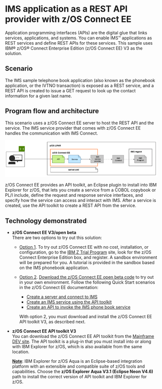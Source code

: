 
# IMS application as a REST API provider with z/OS Connect EE

Application programming interfaces (APIs) are the digital glue that links services, applications, and systems. You can enable IMS™ applications as REST services and define REST APIs for these services. This sample uses IBM® z/OS® Connect Enterprise Edition (z/OS Connect EE) V3 as the solution.

## Scenario
The IMS sample telephone book application (also known as the phonebook application, or the IVTNO transaction) is exposed as a REST service, and a REST API is created to issue a GET request to look up the contact information for a given last name. 

## Program flow and architecture
This scenario uses a z/OS Connect EE server to host the REST API and the service.  The IMS service provider that comes with z/OS Connect EE handles the communication with IMS Connect.

![flowdiagram](./media/zcee_imsapi_provider.png)

z/OS Connect EE provides an API toolkit, an Eclipse plugin to install into IBM Explorer for z/OS, that lets you create a service from a COBOL copybook or PL/I include, define the request and response service interfaces, and specify how the service can access and interact with IMS.  After a service is created, use the API toolkit to create a REST API from the service.

## Technology demonstrated
* <strong>z/OS Connect EE V3/open beta</strong> <br/>
  There are two options to try out this solution:
  * <u>Option 1</u>.  To try out z/OS Connect EE with no cost, installation, or configuration, go to the [IBM Z Trial Program](https://www.ibm.com/systems/z/trials.html) site, look for the z/OS Connect Enterprise Edition box, and register.  A sandbox environment will be prepared for you.  A tutorial is provided in the sandbox based on the IMS phonebook application.
  * <u>Option 2</u>. [Download the z/OS Connect EE open beta code](https://www-01.ibm.com/marketing/iwm/iwm/web/pick.do?source=swerpsw-p3192-3&lang=en_US) to try out in your own environment. Follow the following Quick Start scenarios in the z/OS Connect EE documentation:
      * [Create a server and connect to IMS](https://www.ibm.com/support/knowledgecenter/SS4SVW_beta/com.ibm.zosconnect.doc/scenarios/ims_configure_connection.html)
	  * [Create an IMS service using the API toolkit](https://www.ibm.com/support/knowledgecenter/SS4SVW_beta/com.ibm.zosconnect.doc/scenarios/ims_service_at.html)
	  * [Create an API to invoke the IMS phone book service](https://www.ibm.com/support/knowledgecenter/SS4SVW_beta/com.ibm.zosconnect.doc/scenarios/ims_api_invoke.html)
  
      With option 2, you must download and install the z/OS Connect EE API toolkit V3, as described next.

* <strong>z/OS Connect EE API toolkit V3</strong> <br/>
  You can download the z/OS Connect EE API toolkit from the [Mainframe DEV site](https://developer.ibm.com/mainframe/products/downloads/eclipse-tools/). The API toolkit is a plug-in that you must install into or along with IBM Explorer for z/OS, which is also available from the same location. 
  
    <strong><u>Note</u></strong>:  IBM Explorer for z/OS Aqua is an Eclipse-based integration platform with an extensible and compatible suite of z/OS tools and capabilities.  Choose the <b>z/OS Explorer Aqua V3.1 (Eclipse Neon V4.6)</b> path to install the correct version of API toolkit and IBM Explorer for z/OS. 
